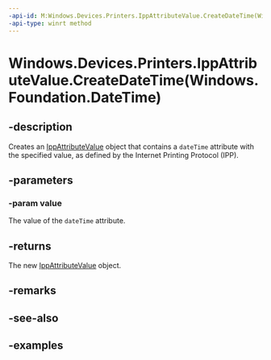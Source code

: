```yaml
---
-api-id: M:Windows.Devices.Printers.IppAttributeValue.CreateDateTime(Windows.Foundation.DateTime)
-api-type: winrt method
---
```


# Windows.Devices.Printers.IppAttributeValue.CreateDateTime(Windows.Foundation.DateTime)

<!--
public static Windows.Devices.Printers.IppAttributeValue CreateDateTime (System.DateTimeOffset value);
-->


## -description

Creates an [IppAttributeValue](ippattributevalue.md) object that contains a `dateTime` attribute with the specified value, as defined by the Internet Printing Protocol (IPP).

## -parameters

### -param value

The value of the `dateTime` attribute.

## -returns

The new [IppAttributeValue](ippattributevalue.md) object.

## -remarks

## -see-also

## -examples


